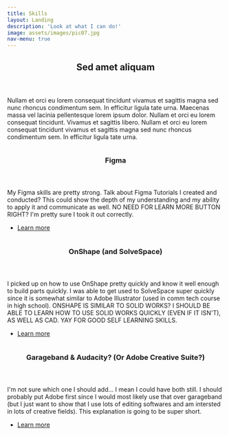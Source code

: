 ```yaml
---
title: Skills
layout: Landing
description: 'Look at what I can do!'
image: assets/images/pic07.jpg
nav-menu: true
---
```


<!-- Main -->
<div id="main">

<!-- One -->
<section id="one">
	<div class="inner">
		<header class="major">
			<h2>Sed amet aliquam</h2>
		</header>
		<p>Nullam et orci eu lorem consequat tincidunt vivamus et sagittis magna sed nunc rhoncus condimentum sem. In efficitur ligula tate urna. Maecenas massa vel lacinia pellentesque lorem ipsum dolor. Nullam et orci eu lorem consequat tincidunt. Vivamus et sagittis libero. Nullam et orci eu lorem consequat tincidunt vivamus et sagittis magna sed nunc rhoncus condimentum sem. In efficitur ligula tate urna.</p>
	</div>
</section>

<!-- Two -->
<section id="two" class="spotlights">
	<section>
		<a href="landing.html" class="image">
			<img src="{% link assets/images/pic08.jpg %}" alt="" data-position="center center" />
		</a>
		<div class="content">
			<div class="inner">
				<header class="major">
					<h3>Figma</h3>
				</header>
				<p>My Figma skills are pretty strong. Talk about Figma Tutorials I created and conducted? This could show the depth of my understanding and my ability to apply it and communicate as well. NO NEED FOR LEARN MORE BUTTON RIGHT? I'm pretty sure I took it out correctly.</p>
				<ul class="actions">
					<li><a href="landing.html" class="button">Learn more</a></li>
				</ul>
			</div>
		</div>
	</section>
	<section>
		<a href="landing.html" class="image">
			<img src="{% link assets/images/pic09.jpg %}" alt="" data-position="top center" />
		</a>
		<div class="content">
			<div class="inner">
				<header class="major">
					<h3>OnShape (and SolveSpace)</h3>
				</header>
				<p>I picked up on how to use OnShape pretty quickly and know it well enough to build parts quickly. I was able to get used to SolveSpace super quickly since it is somewhat similar to Adobe Illustrator (used in comm tech course in high school). ONSHAPE IS SIMILAR TO SOLID WORKS? I SHOULD BE ABLE TO LEARN HOW TO USE SOLID WORKS QUICKLY (EVEN IF IT ISN'T), AS WELL AS CAD. YAY FOR GOOD SELF LEARNING SKILLS.</p>
				<ul class="actions">
					<li><a href="landing.html" class="button">Learn more</a></li>
				</ul>
			</div>
		</div>
	</section>
	<section>
		<a href="landing.html" class="image">
			<img src="{% link assets/images/pic10.jpg %}" alt="" data-position="25% 25%" />
		</a>
		<div class="content">
			<div class="inner">
				<header class="major">
					<h3>Garageband & Audacity? (Or Adobe Creative Suite?)</h3>
				</header>
				<p>I'm not sure which one I should add... I mean I could have both still. I should probably put Adobe first since I would most likely use that over garageband (but I just want to show that I use lots of editing softwares and am intersted in lots of creative fields). This explanation is going to be super short.</p>
				<ul class="actions">
					<li><a href="landing.html" class="button">Learn more</a></li>
				</ul>
			</div>
		</div>
	</section>
</section>
	
</div>
